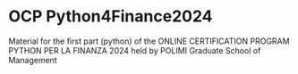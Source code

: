 # OCP Python4Finance2024
Material for the first part (python) of the ONLINE CERTIFICATION PROGRAM PYTHON PER LA FINANZA 2024 held by  POLIMI Graduate School of Management

